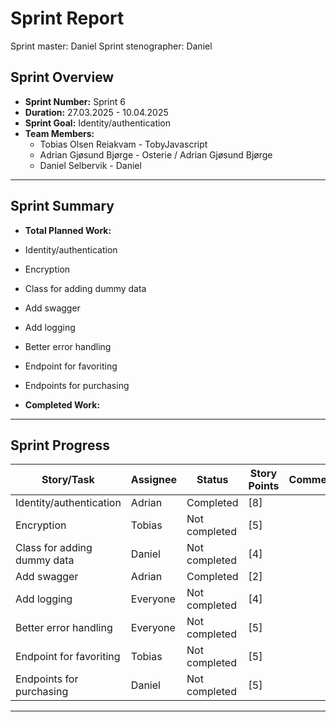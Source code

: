 # **Sprint Report**

Sprint master: Daniel
Sprint stenographer: Daniel

## **Sprint Overview**

- **Sprint Number:** Sprint 6
- **Duration:** 27.03.2025 - 10.04.2025
- **Sprint Goal:** Identity/authentication
- **Team Members:**
  - Tobias Olsen Reiakvam - TobyJavascript
  - Adrian Gjøsund Bjørge - Osterie / Adrian Gjøsund Bjørge
  - Daniel Selbervik - Daniel

---

## **Sprint Summary**

- **Total Planned Work:**
- Identity/authentication
- Encryption
- Class for adding dummy data
- Add swagger
- Add logging
- Better error handling
- Endpoint for favoriting
- Endpoints for purchasing


- **Completed Work:**

---

## **Sprint Progress**

| Story/Task                  | Assignee | Status        | Story Points | Comments |
| --------------------------- | -------- | ------------- | ------------ | -------- |
| Identity/authentication     | Adrian   | Completed     | [8]          |          |
| Encryption                  | Tobias   | Not completed | [5]          |          |
| Class for adding dummy data | Daniel   | Not completed | [4]          |          |
| Add swagger                 | Adrian   | Completed     | [2]          |          |
| Add logging                 | Everyone | Not completed | [4]          |          |
| Better error handling       | Everyone | Not completed | [5]          |          |
| Endpoint for favoriting     | Tobias   | Not completed | [5]          |          |
| Endpoints for purchasing    | Daniel   | Not completed | [5]          |          |



---
